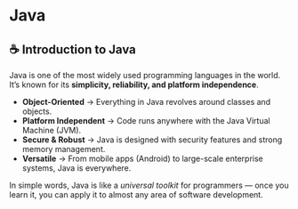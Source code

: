 # Java

## ☕ Introduction to Java

Java is one of the most widely used programming languages in the world.  
It’s known for its **simplicity, reliability, and platform independence**.  

- **Object-Oriented** → Everything in Java revolves around classes and objects.  
- **Platform Independent** → Code runs anywhere with the Java Virtual Machine (JVM).  
- **Secure & Robust** → Java is designed with security features and strong memory management.  
- **Versatile** → From mobile apps (Android) to large-scale enterprise systems, Java is everywhere.  

In simple words, Java is like a *universal toolkit* for programmers — once you learn it, you can apply it to almost any area of software development.

